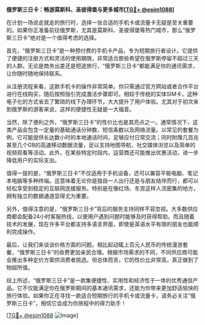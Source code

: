 **俄罗斯三日卡：畅游莫斯科、圣彼得堡与更多城市[[TG💪+ @esim1088](https://t.me/s/esim1088)]**

在计划一场说走就走的旅行时，选择一张合适的手机卡或流量卡无疑是至关重要的。如果你正准备前往俄罗斯，尤其是莫斯科、圣彼得堡等热门城市，那么“俄罗斯三日卡”绝对是一个值得考虑的选择。

首先，“俄罗斯三日卡”是一种预付费的手机卡产品，专为短期旅行者设计。它提供了便捷的注册方式和灵活的使用期限，非常适合那些希望在俄罗斯停留不超过三天的人群。无论是商务出差还是短途旅行，“俄罗斯三日卡”都能满足你的通讯需求，让你随时随地保持联系。

从注册流程来看，这款手机卡的操作非常简单。你只需通过官方网站或者合作平台进行在线购买，随后按照指引完成激活步骤即可。相较于传统的实体SIM卡，这种电子化的方式省去了繁琐的线下办理环节，大大提升了用户体验。尤其对于初次来到俄罗斯的游客来说，这样的便捷性无疑是一大福音。

当然，除了便利之外，“俄罗斯三日卡”的性价比也是其亮点之一。通常情况下，这类产品会包含一定量的基础通话分钟数、短信条数以及网络流量。以常见的套餐为例，它可能提供长达数小时的本地通话时间，足够应付日常交流；同时附赠几百兆甚至几个GB的高速移动数据流量，足以支持地图导航、社交媒体浏览以及简单的视频观看等活动。此外，在某些特定时段内，运营商还可能推出优惠活动，进一步降低用户的实际支出。

值得一提的是，“俄罗斯三日卡”不仅适用于手机设备，还可以兼容平板电脑、笔记本电脑等多种终端。这意味着无论你是独自一人出行还是与朋友结伴而行，都可以轻松享受到稳定的互联网连接服务。特别是在像红场、冬宫这样人流密集的地方，拥有独立的数据通道显得尤为重要。

另外，值得注意的是，“俄罗斯三日卡”背后的服务支持同样不容忽视。大多数供应商都会配备24小时客服热线，以便用户遇到问题时能够及时获得帮助。而且随着技术的发展，现在许多平台都支持多语言界面，即使是英语水平有限的朋友也能顺利完成操作。

最后，让我们来谈谈价格方面的问题。相比起动辄上百元人民币的传统漫游套餐，“俄罗斯三日卡”的收费更加亲民合理。根据市场需求的不同，不同供应商可能会推出多种定价方案供消费者挑选。但总体而言，它的性价比非常高，真正做到了物超所值。

综上所述，“俄罗斯三日卡”是一款集便捷性、实用性和经济性于一体的优秀通信产品。它不仅能满足你在俄罗斯期间的基本通讯需求，还能为你带来更加舒适愉快的旅行体验。如果你正在寻找一款适合短期旅行的手机卡或流量卡，请务必关注“俄罗斯三日卡”，相信它会成为你旅程中的得力助手！

[[TG💪+ @esim1088](https://t.me/s/esim1088) ![Image](https://i.postimg.cc/4NQfJmqS/Snipaste-2025-05-13-00-14-12.png)]